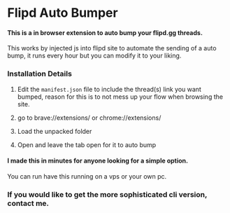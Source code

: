 # Flipd Auto Bumper

#### This is a in browser extension to auto bump your flipd.gg threads.

This works by injected js into flipd site to automate the sending of a auto bump, it runs every hour but you can modify it to your liking.

### Installation Details

1) Edit the `manifest.json` file to include the thread(s) link you want bumped, reason for this is to not mess up your flow when browsing the site.

2) go to brave://extensions/ or chrome://extensions/

3) Load the unpacked folder 

4) Open and leave the tab open for it to auto bump

#### I made this in minutes for anyone looking for a simple option.

You can run have this running on a vps or your own pc.

### If you would like to get the more sophisticated cli version, contact me.
